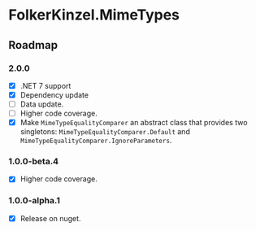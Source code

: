 ﻿# FolkerKinzel.MimeTypes
## Roadmap

### 2.0.0
- [x] .NET 7 support
- [x] Dependency update
- [ ] Data update.
- [ ] Higher code coverage.
- [x] Make `MimeTypeEqualityComparer` an abstract class that provides two singletons: `MimeTypeEqualityComparer.Default` and `MimeTypeEqualityComparer.IgnoreParameters`.

### 1.0.0-beta.4
- [x] Higher code coverage.

### 1.0.0-alpha.1
- [x] Release on nuget.

